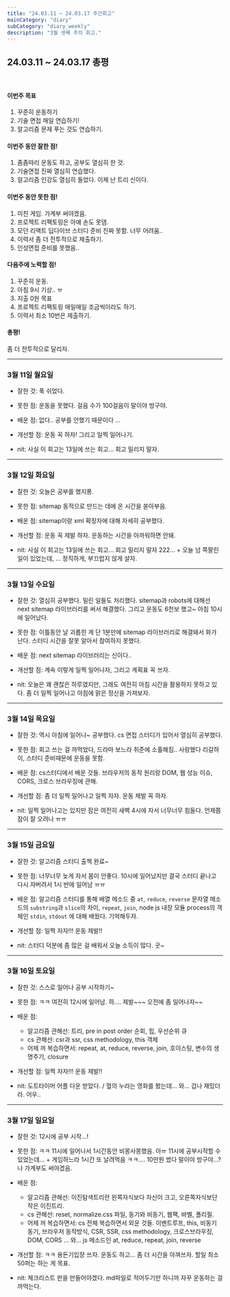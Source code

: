 ```yaml
---
title: "24.03.11 ~ 24.03.17 주간회고"
mainCategory: "diary"
subCategory: "diary_weekly"
description: "3월 셋째 주의 회고."
---
```


## 24.03.11 ~ 24.03.17 총평
<br>

#### 이번주 목표
1. 꾸준히 운동하기
2. 기술 면접 매일 연습하기!
3. 알고리즘 문제 푸는 것도 연습하기.

#### 이번주 동안 잘한 점!
1. 좀좀따리 운동도 하고, 공부도 열심히 한 것.
2. 기술면접 진짜 열심히 연습했다.
3. 알고리즘 인강도 열심히 들었다. 이제 난 트리 신이다.

#### 이번주 동안 못한 점!
1. 미친 게임. 가계부 써야겠음.
2. 프로젝트 리팩토링은 아예 손도 못댐.
3. 모던 리액트 딥다이브 스터디 준비 진짜 못함. 너무 어려움..
4. 이력서 좀 더 전투적으로 제출하기.
5. 인성면접 준비를 못했음..

#### 다음주에 노력할 점!
1. 꾸준히 운동.
2. 아침 9시 기상.. ㅠ
3. 지출 0원 목표
4. 프로젝트 리팩토링 매일매일 조금씩이라도 하기.
5. 이력서 최소 10번은 제출하기.

#### 총평!
좀 더 전투적으로 달리자.

*** 

### 3월 11일 월요일 

- 잘한 것: 푹 쉬었다.
- 못한 점: 운동을 못했다. 걸음 수가 100걸음이 말이야 방구야.
- 배운 점: 없다.. 공부를 안했기 때문이다 ...
- 개선할 점: 운동 꼭 하자! 그리고 일찍 일어나기.

- nit: 사실 이 회고는 13일에 쓰는 회고... 회고 밀리지 말자.


*** 

### 3월 12일 화요일

- 잘한 것: 오늘은 공부를 했지롱.
- 못한 점: sitemap 동적으로 만드는 데에 온 시간을 쏟아부음.
- 배운 점: sitemap이랑 xml 확장자에 대해 자세히 공부했다.
- 개선할 점: 운동 꼭 제발 하자. 운동하는 시간을 아까워하면 안돼.

- nit: 사실 이 회고는 13일에 쓰는 회고... 회고 밀리지 말자 222... + 오늘 넘 쪽팔린 일이 있었는데, ... 정직하게, 부끄럽지 않게 살자.

*** 

### 3월 13일 수요일

- 잘한 것: 열심히 공부했다. 밀린 일들도 처리했다. sitemap과 robots에 대해선 next sitemap 라이브러리를 써서 해결했다. 그리고 운동도 6천보 했고~ 아침 10시에 일어났다.
- 못한 점: 이틀동안 날 괴롭힌 게 단 1분만에 sitemap 라이브러리로 해결돼서 화가 난다. 스터디 시간을 잘못 알아서 참여하지 못했다.
- 배운 점: next sitemap 라이브러리는 신이다..
- 개선할 점: 계속 이렇게 일찍 일어나자, 그리고 계획표 꼭 쓰자.

- nit: 오늘은 꽤 괜찮은 하루였지만, 그래도 여전히 아침 시간을 활용하지 못하고 있다. 좀 더 일찍 일어나고 아침에 맑은 정신을 가져보자.


*** 

### 3월 14일 목요일

- 잘한 것: 역시 아침에 일어나~ 공부했다. cs 면접 스터디가 있어서 열심히 공부했다.
- 못한 점: 회고 쓰는 걸 까먹었다, 드라마 보느라 취준에 소홀해짐.. 사랑했다 리갈하이, 스터디 준비때문에 운동을 못함.
- 배운 점: cs스터디에서 배운 것들. 브라우저의 동작 원리랑 DOM, 웹 성능 이슈, CORS, 크로스 브라우징에 관해.
- 개선할 점: 좀 더 일찍 일어나고 일찍 자자. 운동 제발 꼭 하자.

- nit: 일찍 일어나고는 있지만 잠은 여전히 새벽 4시에 자서 너무너무 힘들다. 언제쯤 잠이 잘 오려나 ㅠㅠ

*** 

### 3월 15일 금요일

- 잘한 것: 알고리즘 스터디 출첵 완료~
- 못한 점: 너무너무 늦게 자서 몸이 안좋다. 10시에 일어났지만 결국 스터디 끝나고 다시 자버려서 1시 반에 일어남 ㅠㅠ
- 배운 점: 알고리즘 스터디를 통해 배열 메소드 중 `at`, `reduce`, `reverse` 문자열 메소드의 `substring`과 `slice`의 차이, `repeat`, `join`, node js 내장 모듈 process의 객체인 `stdin`, `stdout` 에 대해 배웠다. 기억해두자.
- 개선할 점: 일찍 자자!!! 운동 제발!!

- nit: 스터디 덕분에 좀 많은 걸 배워서 오늘 소득이 많다. 굿~

*** 

### 3월 16일 토요일

- 잘한 것: 스스로 일어나 공부 시작하기~
- 못한 점: ㅋㅋ 여전히 12시에 일어남. 하.... 제발~~~ 오전에 좀 일어나자~~
- 배운 점: 
  * 알고리즘 관해선: 트리, pre in post order 순회, 힙, 우선순위 큐
  * cs 관해선: csr과 ssr, css methodology, this 객체
  * 어제 꺼 복습하면서: repeat, at, reduce, reverse, join, 호이스팅, 변수의 생명주기, closure 
- 개선할 점: 일찍 자자!!! 운동 제발!!

- nit: 도트타이머 어플 다운 받았다. / 혈의 누라는 영화를 봤는데... 와... 겁나 재밌더라. 어우..

*** 

### 3월 17일 일요일

- 잘한 것: 12시에 공부 시작...!
- 못한 점: ㅋㅋ 11시에 일어나서 1시간동안 비몽사몽했음. 아ㅠ 11시에 공부시작할 수 있었는데... + 게임하느라 1시간 또 날려먹음 ㅋㅋ.... 10만원 썼다 말이야 방구야...? 나 가계부도 써야겠음.
- 배운 점: 
  * 알고리즘 관해선: 이진탐색트리란 왼쪽자식보다 자신이 크고, 오른쪽자식보단 작은 이진트리. 
  * cs 관해선: reset, normalize.css 파일, 동기와 비동기, 웹팩, 바벨, 폴리필.
  * 어제 꺼 복습하면서: cs 전체 복습하면서 외운 것들. 이벤트루프, this, 비동기 동기, 브라우저 동작방식, CSR, SSR, css methodology, 크로스브라우징, DOM, CORS ... 와... js 메소드인 at, reduce, repeat, join, reverse
- 개선할 점: ㅋㅋ 용돈기입장 쓰자. 운동도 하고... 좀 더 시간을 아껴쓰자. 할일 최소 50퍼는 하는 게 목표.

- nit: 체크리스트 판을 만들어야겠다. md파일로 적어두기만 하니까 자꾸 운동하는 걸 까먹는다.